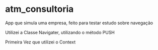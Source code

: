 # atm_consultoria
 App que simula uma empresa, feito para testar estudo sobre navegação
 
 Utilizei a Classe Navigater, utilizando o método PUSH
 
 Primeira Vez que utilizei o Context
